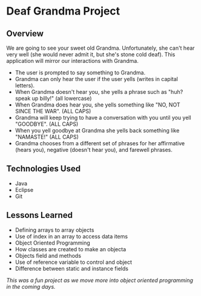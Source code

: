 # Deaf Grandma Project

## Overview

We are going to see your sweet old Grandma. Unfortunately, she can't hear very well (she would never admit it, but she's stone cold deaf). This application will mirror our interactions with Grandma.
* The user is prompted to say something to Grandma.
* Grandma can only hear the user if the user yells (writes in capital letters).
* When Grandma doesn't hear you, she yells a phrase such as "huh? speak up billy!" (all lowercase)
* When Grandma does hear you, she yells something like "NO, NOT SINCE THE WAR". (ALL CAPS)
* Grandma will keep trying to have a conversation with you until you yell "GOODBYE". (ALL CAPS)
* When you yell goodbye at Grandma she yells back something like "NAMASTE!" (ALL CAPS)
* Grandma chooses from a different set of phrases for her affirmative (hears you), negative (doesn't hear you), and farewell phrases.




## Technologies Used

* Java
* Eclipse
* Git


## Lessons Learned
* Defining arrays to array objects
* Use of index in an array to access data items
* Object Oriented Programming
* How classes are created to make an objecta
* Objects field and methods
* Use of reference variable to control and object
* Difference between static and instance fields


_This was a fun project as we move more into object oriented programming in the coming days._

